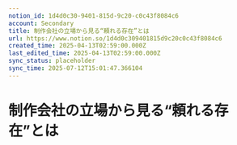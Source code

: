 ```yaml
---
notion_id: 1d4d0c30-9401-815d-9c20-c0c43f8084c6
account: Secondary
title: 制作会社の立場から見る“頼れる存在”とは
url: https://www.notion.so/1d4d0c309401815d9c20c0c43f8084c6
created_time: 2025-04-13T02:59:00.000Z
last_edited_time: 2025-04-13T02:59:00.000Z
sync_status: placeholder
sync_time: 2025-07-12T15:01:47.366104
---
```

# 制作会社の立場から見る“頼れる存在”とは
